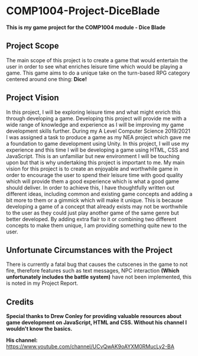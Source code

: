 # COMP1004-Project-DiceBlade
**This is my game project for the COMP1004 module - Dice Blade**

## Project Scope
The main scope of this project is to create a game that would entertain the user in order to see what enriches leisure time which would be playing a game. This game aims to do a unique take on the turn-based RPG category centered around one thing: **Dice!**

## Project Vision
In this project, I will be exploring leisure time and what might enrich
this through developing a game. Developing this project will provide me
with a wide range of knowledge and experience as I will be improving my
game development skills further. During my A Level Computer Science
2019/2021 I was assigned a task to produce a game as my NEA project
which gave me a foundation to game development using Unity. In this
project, I will use my experience and this time I will be developing a
game using HTML, CSS and JavaScript. This is an unfamiliar but new
environment I will be touching upon but that is why undertaking this
project is important to me.
My main vision for this project is to create an enjoyable and
worthwhile game in order to encourage the user to spend their leisure
time with good quality which will provide them a good experience which
is what a good game should deliver. In order to achieve this, I have
thoughtfully written out different ideas, including common and existing
game concepts and adding a bit more to them or a gimmick which will
make it unique. This is because developing a game of a concept that
already exists may not be worthwhile to the user as they could just
play another game of the same genre but better developed. By adding
extra flair to it or combining two different concepts to make them
unique, I am providing something quite new to the user.

## Unfortunate Circumstances with the Project
There is currently a fatal bug that causes the cutscenes in the game to not fire, therefore features such as text messages, NPC interaction **(Which unfortunately includes the battle system)** have not been implemented, this is noted in my Project Report.

## Credits

**Special thanks to Drew Conley for providing valuable resources about game development on JavaScript, HTML and CSS. Without his channel I wouldn't know the basics.**

**His channel:** https://www.youtube.com/channel/UCvQwAK9oAYXM0RMucLy2-BA
